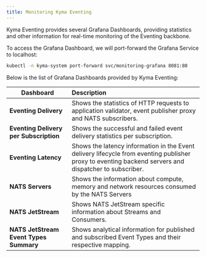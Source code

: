 ```yaml
---
title: Monitoring Kyma Eventing
---
```


Kyma Eventing provides several Grafana Dashboards, providing statistics and other information for real-time monitoring of the Eventing backbone.

To access the Grafana Dashboard, we will port-forward the Grafana Service to localhost:
```bash
kubectl -n kyma-system port-forward svc/monitoring-grafana 8081:80
```

Below is the list of Grafana Dashboards provided by Kyma Eventing:

| Dashboard    |  Description |
|-------------|:--------------|
| **Eventing Delivery** | Shows the statistics of HTTP requests to application validator, event publisher proxy and NATS subscribers. |
| **Eventing Delivery per Subscription** | Shows the successful and failed event delivery statistics per subscription. |
| **Eventing Latency** | Shows the latency information in the Event delivery lifecycle from eventing publisher proxy to eventing backend servers and dispatcher to subscriber.  |
| **NATS Servers** | Shows the information about compute, memory and network resources consumed by the NATS Servers  |
| **NATS JetStream** | Shows NATS JetStream specific information about Streams and Consumers.  |
| **NATS JetStream Event Types Summary** | Shows analytical information for published and subscribed Event Types and their respective mapping. |
